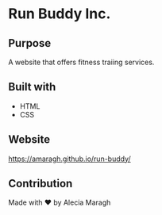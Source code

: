 # Run Buddy Inc.

## Purpose
A website that offers fitness traiing services.

## Built with
* HTML
* CSS

## Website
https://amaragh.github.io/run-buddy/

## Contribution 
Made with ❤️ by Alecia Maragh
